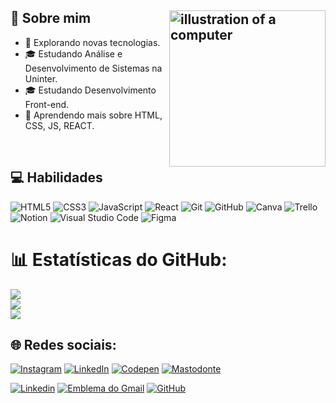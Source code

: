 ## 💫 Sobre mim <img src="https://github.com/user-attachments/assets/50c01907-d230-4b1a-86a0-d644857efac8" alt="illustration of a computer" width="250px" align="right">

- 🤔 Explorando novas tecnologias.
- 🎓 Estudando Análise e Desenvolvimento de Sistemas na Uninter.
- 🎓 Estudando Desenvolvimento Front-end.
- 🌱 Aprendendo mais sobre HTML, CSS, JS, REACT.

<br/>

## 💻 Habilidades


![HTML5](https://img.shields.io/badge/html5-%23E34F26.svg?style=for-the-badge&logo=html5&logoColor=white)
![CSS3](https://img.shields.io/badge/css3-%231572B6.svg?style=for-the-badge&logo=css3&logoColor=white)
![JavaScript](https://img.shields.io/badge/javascript-%23323330.svg?style=for-the-badge&logo=javascript&logoColor=%23F7DF1E)
![React](https://img.shields.io/badge/react-%2320232a.svg?style=for-the-badge&logo=react&logoColor=%2361DAFB)
![Git](https://img.shields.io/badge/git-%23F05033.svg?style=for-the-badge&logo=git&logoColor=white)
![GitHub](https://img.shields.io/badge/github-%23121011.svg?style=for-the-badge&logo=github&logoColor=white)
![Canva](https://img.shields.io/badge/Canva-%2300C4CC.svg?style=for-the-badge&logo=Canva&logoColor=white)
![Trello](https://img.shields.io/badge/Trello-%23026AA7.svg?style=for-the-badge&logo=Trello&logoColor=white)
![Notion](https://img.shields.io/badge/Notion-%23000000.svg?style=for-the-badge&logo=notion&logoColor=white)
![Visual Studio Code](https://img.shields.io/badge/Visual%20Studio%20Code-333333?style=flat&logo=visual-studio-code&logoColor=007ACC)
![Figma](https://img.shields.io/badge/Figma-%F028120?style=for-the-badge&logo=figma&logoColor=F24329)
<br/>



# 📊 Estatísticas do GitHub:
![](https://github-readme-stats.vercel.app/api/top-langs/?username=kednasousa&theme=dracula&hide_border=false&include_all_commits=true&count_private=true&layout=compact) 
<br/>
<a href="https://github.com/kednasousa" title ="Perfil da Kedna">
  <img altura="180em" src="https://github-readme-stats.vercel.app/api?username=kednasousa&theme=dracula&show_icons=true"/>
</a>
<br/>
![](https://github-readme-streak-stats.herokuapp.com/?user=kednasousa&theme=dracula&hide_border=false) 
<br/>

## 🌐 Redes sociais:
[![Instagram](https://img.shields.io/badge/Instagram-%23E4405F.svg?logo=Instagram&logoColor=white)](https://instagram.com/kedcode) 
[![LinkedIn](https://img.shields.io/badge/LinkedIn-%230077B5.svg?logo=linkedin&logoColor=white)](https://linkedin.com/in/kednasousa) 
[![Codepen](https://img.shields.io/badge/Codepen-000000?style=for-the-badge&logo=codepen&logoColor=white)](https://codepen.io/kednasousa) 
[![Mastodonte](https://img.shields.io/badge/-MASTODON-%232B90D9?style=for-the-badge&logo=mastodon&logoColor=white)](https://mastodon.social/@kednasousa) 



[![Linkedin](https://img.shields.io/badge/-kednasousa-blue?style=flat-square&logo=Linkedin&logoColor=white&link=https://www.linkedin.com/in/kednasousa/)](https://www.linkedin.com/in/kednasousa/)
[![Emblema do Gmail](https://img.shields.io/badge/-kednacsousa@gmail.com-006bed?style=flat-square&logo=Gmail&logoColor=white&link=mailto:kednacsousa@gmail.com)](mailto:kednacsousa@gmail.com)
[![GitHub](https://img.shields.io/github/followers/kednasousa?label=follow&style=social)](https://github.com/kednasousa)
